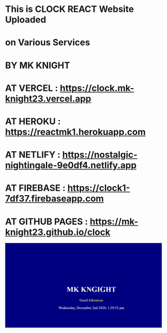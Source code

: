 # This is CLOCK REACT Website Uploaded
# on Various Services

#    BY MK KNIGHT

# AT VERCEL  : https://clock.mk-knight23.vercel.app
# AT HEROKU : https://reactmk1.herokuapp.com
# AT NETLIFY : https://nostalgic-nightingale-9e0df4.netlify.app
# AT FIREBASE : https://clock1-7df37.firebaseapp.com
# AT GITHUB PAGES : https://mk-knight23.github.io/clock

![Screenshot](clock-ss.png)
